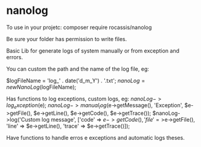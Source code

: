 # nanolog

To use in your projetc: composer require rocassis/nanolog

Be sure your folder has permission to write files.

Basic Lib for generate logs of system manually or from exception and errors.

You can custom the path and the name of the log file, eg:

  $logFileName = 'log_' . date('d_m_Y') . '.txt';
  $nanoLog = new NanoLog($logFileName);

Has functions to log exceptions, custom logs, eg: 
  $nanoLog->log_exception($e);
  $nanoLog->manual_log($e->getMessage(), 'Exception', $e->getFile(), $e->getLine(), $e->getCode(), $e->getTrace());
  $nanoLog->log('Custom log message', ['code' => $e->getCode(), 'file' =>$e->getFile(), 'line' => $e->getLine(), 'trace' => $e->getTrace()]);
  
Have functions to handle erros e exceptions and automatic logs theses.
